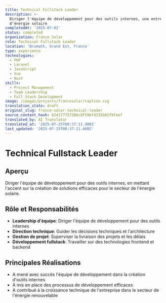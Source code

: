 ```yaml
---
title: Technical Fullstack Leader
description: >-
  Diriger l'équipe de développement pour des outils internes, une entreprise
  d'énergie solaire
completedAt: '2025-07-02'
status: completed
organization: France Solar
role: Technical Fullstack Leader
location: 'Brumath, Grand Est, France'
type: experience
technologies:
  - PHP
  - Laravel
  - JavaScript
  - Vue
  - Nuxt
skills:
  - Project Management
  - Team Leadership
  - Full Stack Development
image: /images/projects/francesolar/caption.svg
translation_state: draft
original_slug: france-solar-technical-leader
source_content_hash: 624177757208c8f59bf4332b02f8feef
translated_by: AI Translator
translated_at: '2025-07-25T00:37:11.408Z'
last_updated: '2025-07-25T00:37:11.408Z'
---
```


# Technical Fullstack Leader

## Aperçu

Diriger l'équipe de développement pour des outils internes, en mettant l'accent sur la création de solutions efficaces pour le secteur de l'énergie solaire.

## Rôle et Responsabilités

- **Leadership d'équipe**: Diriger l'équipe de développement pour des outils internes
- **Direction technique**: Guider les décisions techniques et l'architecture
- **Gestion de projet**: Superviser la livraison des projets et les délais
- **Développement fullstack**: Travailler sur des technologies frontend et backend

## Principales Réalisations

- A mené avec succès l'équipe de développement dans la création d'outils internes
- A mis en place des processus de développement efficaces
- A contribué à la croissance technique de l'entreprise dans le secteur de l'énergie renouvelable

